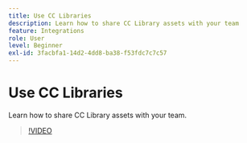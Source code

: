 ```yaml
---
title: Use CC Libraries
description: Learn how to share CC Library assets with your team
feature: Integrations
role: User
level: Beginner
exl-id: 3facbfa1-14d2-4dd8-ba38-f53fdc7c7c57
---
```

# Use CC Libraries

Learn how to share CC Library assets with your team.

>[!VIDEO](https://video.tv.adobe.com/v/3420227?quality=12&learn=on&hidetitle=true)
